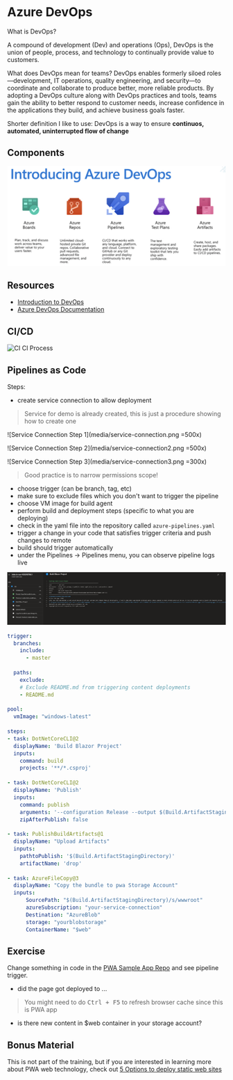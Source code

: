 # Azure DevOps

What is DevOps?

A compound of development (Dev) and operations (Ops), DevOps is the union of people, process, and technology to continually provide value to customers.

What does DevOps mean for teams? DevOps enables formerly siloed roles—development, IT operations, quality engineering, and security—to coordinate and collaborate to produce better, more reliable products. By adopting a DevOps culture along with DevOps practices and tools, teams gain the ability to better respond to customer needs, increase confidence in the applications they build, and achieve business goals faster.

Shorter definition I like to use:
DevOps is a way to ensure **continuos, automated, uninterrupted flow of change**

## Components

![AzureDevOps Components](media/azdev-components.png)

## Resources

- [Introduction to DevOps](https://fresenius-my.sharepoint.com/:p:/g/personal/piotr_zaniewski_fmc-ag_com/Eb10-BtKgd1Hn2m8_gzaLVkBVeEOT84sEKfSHE_LFPgTjQ?e=OyOZPW)
- [Azure DevOps Documentation](https://azure.microsoft.com/en-us/overview/what-is-devops/)

## CI/CD

![CI CI Process](http://www.plantuml.com/plantuml/proxy?cache=yes&src=https://raw.githubusercontent.com/ilearnazuretoday/azure-devops/master/media/azure-ci-cd.puml&fmt=png)

## Pipelines as Code

Steps:

- create service connection to allow deployment

> Service for demo is already created, this is just a procedure showing how to create one

![Service Connection Step 1](media/service-connection.png  =500x)

![Service Connection Step 2](media/service-connection2.png =500x)

![Service Connection Step 3](media/service-connection3.png =300x)

> Good practice is to narrow permissions scope!

- choose trigger (can be branch, tag, etc)
- make sure to exclude files which you don't want to trigger the pipeline
- choose VM image for build agent
- perform build and deployment steps (specific to what you are deploying)
- check in the yaml file into the repository called `azure-pipelines.yaml`
- trigger a change in your code that satisfies trigger criteria and push changes to remote
- build should trigger automatically
- under the Pipelines -> Pipelines menu, you can observe pipeline logs live

![Pipeline logs](media/pipeline-run.png)

```yaml
trigger:
  branches:
    include:
      - master

  paths:
    exclude:
    # Exclude README.md from triggering content deployments
    - README.md

pool:
  vmImage: "windows-latest"

steps:
- task: DotNetCoreCLI@2
  displayName: 'Build Blazor Project'
  inputs:
    command: build
    projects: '**/*.csproj'

- task: DotNetCoreCLI@2
  displayName: 'Publish'
  inputs:
    command: publish
    arguments: '--configuration Release --output $(Build.ArtifactStagingDirectory)'
    zipAfterPublish: false

- task: PublishBuildArtifacts@1
  displayName: "Upload Artifacts"
  inputs:
    pathtoPublish: '$(Build.ArtifactStagingDirectory)'
    artifactName: 'drop'

- task: AzureFileCopy@3
  displayName: "Copy the bundle to pwa Storage Account"
  inputs:
      SourcePath: "$(Build.ArtifactStagingDirectory)/s/wwwroot"
      azureSubscription: "your-service-connection"
      Destination: "AzureBlob"
      storage: "yourblobstorage"
      ContainerName: "$web"
```

## Exercise

Change something in code in the [PWA Sample App Repo](https://github.com/Piotr1215/pwa-sample) and see pipeline trigger.

- did the page got deployed to ...

> You might need to do <kbd>Ctrl + F5</kbd> to refresh browser cache since this is PWA app

- is there new content in $web container in your storage account?

## Bonus Material

This is not part of the training, but if you are interested in learning more about PWA web technology, check out [5 Options to deploy static web sites](https://itnext.io/5-static-websites-deployment-options-d0aac1570331)
